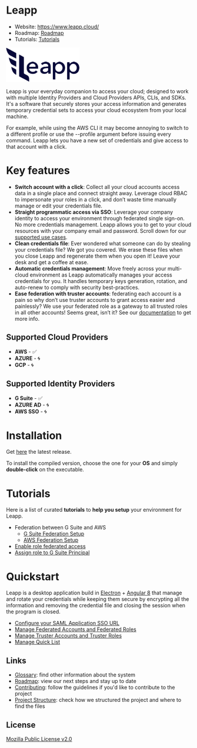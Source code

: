 Leapp
=========

- Website: https://www.leapp.cloud/
- Roadmap: [Roadmap](https://github.com/Noovolari/leapp/projects/1)
- Tutorials: [Tutorials](#tutorials)

![logo](.github/images/README-1.png)

Leapp is your everyday companion to access your cloud; designed to work with multiple Identity Providers and Cloud Providers APIs, CLIs, and SDKs.
It's a software that securely stores your access information and generates temporary credential sets to access your cloud ecosystem from your local machine.

For example, while using the AWS CLI it may become annoying to switch to a different profile or use the --profile argument before issuing every command. Leapp lets you have a new set of credentials and give access to that account with a click.

# Key features

- **Switch account with a click**: Collect all your cloud accounts access data in a single place and connect straight away. Leverage cloud RBAC to impersonate your roles in a click, and don’t waste time manually manage or edit your credentials file.
- **Straight programmatic access via SSO**: Leverage your company identity to access your environment through federated single sign-on. No more credentials management. Leapp allows you to get to your cloud resources with your company email and password. Scroll down for our [supported use cases](#supported-cloud-providers).
- **Clean credentials file**: Ever wondered what someone can do by stealing your credentials file? We got you covered. We erase these files when you close Leapp and regenerate them when you open it! Leave your desk and get a coffee at ease.
- **Automatic credentials management**: Move freely across your multi-cloud environment as Leapp automatically manages your access credentials for you. It handles temporary keys generation, rotation, and auto-renew to comply with security best-practices.
- **Ease federation with truster accounts**: federating each account is a pain so why don’t use truster accounts to grant access easier and painlessly? We use your federated role as a gateway to all trusted roles in all other accounts! Seems great, isn’t it? See our [documentation](https://github.com/Noovolari/leapp/blob/master/.github/GLOSSARY.md#trusting) to get more info.


## Supported Cloud Providers
- **AWS** - :white_check_mark:
- **AZURE** - :cyclone:
- **GCP** - :cyclone:

## Supported Identity Providers
- **G Suite** - :white_check_mark:
- **AZURE AD** - :cyclone:
- **AWS SSO** - :cyclone:

# Installation

Get [here](https://github.com/Noovolari/leapp/releases/latest) the latest release.

To install the compiled version, choose the one for your **OS** and simply **double-click** on the executable.

# Tutorials

Here is a list of curated **tutorials** to **help you setup** your environment for Leapp.

- Federation between G Suite and AWS
    - [G Suite Federation Setup](.github/tutorials/G_SUITE_FEDERATION_SETUP.md)
    - [AWS Federation Setup](.github/tutorials/AWS_FEDERATION_SETUP.md)
- [Enable role federated access](.github/tutorials/ENABLE_ROLE_FEDERATED_ACCESS.md)
- [Assign role to G Suite Principal](.github/tutorials/ASSIGN_ROLE_TO_G_SUITE_PRINCIPAL.md)

# Quickstart

Leapp is a desktop application build in [Electron](https://www.electronjs.org/) + [Angular 8](https://angular.io/) that manage and rotate your credentials while keeping them secure by encrypting all the information and removing the credential file and closing the session when the program is closed.

- [Configure your SAML Application SSO URL](.github/tutorials/CONFIGURE_YOUR_SAML_APPLICATION_SSO_URL.md)
- [Manage Federated Accounts and Federated Roles](.github/tutorials/MANAGE_FEDERATED_ACCOUNTS_AND_FEDERATED_ROLES.md)
- [Manage Truster Accounts and Truster Roles](.github/tutorials/MANAGE_TRUSTER_ACCOUNTS_AND_TRUSTER_ROLES.md)
- [Manage Quick List](.github/tutorials/MANAGE_QUICK_LIST.md)

## Links

- [Glossary](.github/GLOSSARY.md): find other information about the system
- [Roadmap](https://github.com/Noovolari/leapp/projects/1): view our next steps and stay up to date
- [Contributing](./.github/CONTRIBUTING.md): follow the guidelines if you'd like to contribute to the project
- [Project Structure](./.github/PROJECT_STRUCTURE.md): check how we structured the project and where to find the files

## License

[Mozilla Public License v2.0](https://github.com/Noovolari/leapp/blob/master/LICENSE)
